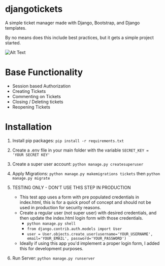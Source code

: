 # djangotickets
A simple ticket manager made with Django, Bootstrap, and Django templates.

By no means does this include best practices, but it gets a simple project started.

![Alt Text](https://i.postimg.cc/j5yZVJsF/Screenshot-2022-09-25-121508.jpg)

# Base Functionality

- Session based Authorization
- Creating Tickets
- Commenting on Tickets
- Closing / Deleting tickets
- Reopening Tickets

# Installation

1. Install pip packages:
`pip install -r requirements.txt`

2. Create a .env file in your main folder with the variable `SECRET_KEY = 'YOUR SECRET KEY'`

2. Create a super user account:
`python manage.py createsuperuser`

3. Apply Migrations:
`python manage.py makemigrations tickets` then `python manage.py migrate`

4. TESTING ONLY - DON'T USE THIS STEP IN PRODUCTION

    + This test app uses a form with pre populated credentials in index.html, this is for a quick proof of concept and should not be used in production for security reasons.
    + Create a regular user (not super user) with desired credentials, and then update the index.html login form with those credentials.
      - `python manage.py shell`
      - `from django.contrib.auth.models import User`
      - `user = User.objects.create_user(username='YOUR_USERNAME', email='YOUR_EMAIL', password='YOUR_PASSWORD')`
    + Ideally if using this app you'd implement a proper login form, I added this for development purposes.

 5. Run Server:
 `python manage.py runserver`

